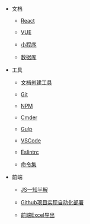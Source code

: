 * 文档

  * [React](Note/React/README.md)

  * [VUE](Note/vue/README.md)

  * [小程序](Note/mini-app/README.md)

  * [数据库](Note/SQL/README.md)


* 工具

  * [文档创建工具](Note/tools/doc.md)

  * [Git](Note/tools/git.md) 

  * [NPM](Note/tools/npm.md)

  * [Cmder](Note/tools/cmder.md)

  * [Gulp](Note/tools/gulp.md)

  * [VSCode](Note/tools/editor.md) 

  * [Eslintrc](Note/tools/eslintrc.md)

  * [命令集](Note/tools/command.md)

* 前端

  * [JS一知半解](fe/JS.md)

  * [Github项目实现自动化部署](fe/deploy.md)

  * [前端Excel导出](fe/exportExl.md)
